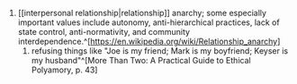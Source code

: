 1. [[interpersonal relationship|relationship]] anarchy; some especially important values include autonomy, anti-hierarchical practices, lack of state control, anti-normativity, and community interdependence.^[https://en.wikipedia.org/wiki/Relationship_anarchy]
	1. refusing things like "Joe is my friend; Mark is my boyfriend; Keyser is my husband"^[More Than Two: A Practical Guide to Ethical Polyamory, p. 43]